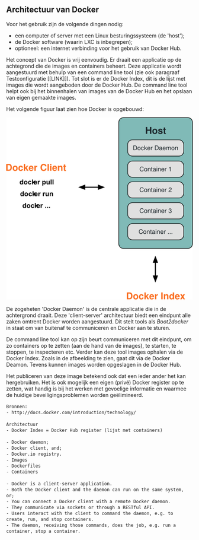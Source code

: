 ## Architectuur van Docker

Voor het gebruik zijn de volgende dingen nodig:

- een computer of server met een Linux besturingssysteem (de 'host');
- de Docker software (waarin LXC is inbegrepen);
- optioneel: een internet verbinding voor het gebruik van Docker Hub.

Het concept van Docker is vrij eenvoudig. Er draait een applicatie op de achtegrond die de images en containers beheert. Deze applicatie wordt aangestuurd met behulp van een command line tool (zie ook paragraaf Testconfiguratie [[LINK]]). Tot slot is er de Docker Index, dit is de lijst met images die wordt aangeboden door de Docker Hub. De command line tool helpt ook bij het binnenhalen van images van de Docker Hub en het opslaan van eigen gemaakte images.

Het volgende figuur laat zien hoe Docker is opgebouwd:

![Architectuur](../../assets/architecture.png)

De zogeheten 'Docker Daemon' is de centrale applicatie die in de achtergrond draait. Deze 'client-server' architectuur biedt een eindpunt alle zaken omtrent Docker worden aangestuurd. Dit stelt tools als _Boot2docker_ in staat om van buitenaf te communiceren en Docker aan te sturen.

De command line tool kan op zijn beurt communiceren met dit eindpunt, om zo containers op te zetten (aan de hand van de images), te starten, te stoppen, te inspecteren etc. Verder kan deze tool images ophalen via de Docker Index. Zoals in de afbeelding te zien, gaat dit via de Docker Deamon. Tevens kunnen images worden opgeslagen in de Docker Hub.

Het publiceren van deze image betekend ook dat een ieder ander het kan hergebruiken. Het is ook mogelijk een eigen (privé) Docker register op te zetten, wat handig is bij het werken met gevoelige informatie en waarmee de huidige beveiligingsproblemen worden geëlimineerd.



```
Bronnen:
- http://docs.docker.com/introduction/technology/

Architectuur
- Docker Index = Docker Hub register (lijst met containers)

- Docker daemon;
- Docker client, and;
- Docker.io registry.
- Images
- Dockerfiles
- Containers

- Docker is a client-server application.
- Both the Docker client and the daemon can run on the same system, or;
- You can connect a Docker client with a remote Docker daemon.
- They communicate via sockets or through a RESTful API.
- Users interact with the client to command the daemon, e.g. to create, run, and stop containers.
- The daemon, receiving those commands, does the job, e.g. run a container, stop a container.
```
